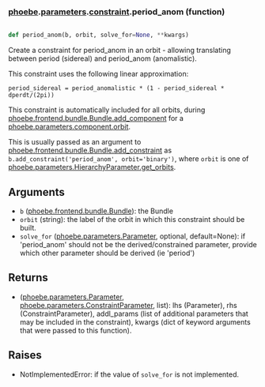 ### [phoebe](phoebe.md).[parameters](phoebe.parameters.md).[constraint](phoebe.parameters.constraint.md).period_anom (function)


```py

def period_anom(b, orbit, solve_for=None, **kwargs)

```



Create a constraint for period_anom in an orbit - allowing translating between
period (sidereal) and period_anom (anomalistic).

This constraint uses the following linear approximation:

`period_sidereal = period_anomalistic * (1 - period_sidereal * dperdt/(2pi))`

This constraint is automatically included for all orbits, during
[phoebe.frontend.bundle.Bundle.add_component](phoebe.frontend.bundle.Bundle.add_component.md) for a
[phoebe.parameters.component.orbit](phoebe.parameters.component.orbit.md).

This is usually passed as an argument to
 [phoebe.frontend.bundle.Bundle.add_constraint](phoebe.frontend.bundle.Bundle.add_constraint.md) as
 `b.add_constraint('period_anom', orbit='binary')`, where `orbit` is
 one of [phoebe.parameters.HierarchyParameter.get_orbits](phoebe.parameters.HierarchyParameter.get_orbits.md).

Arguments
-----------
* `b` ([phoebe.frontend.bundle.Bundle](phoebe.frontend.bundle.Bundle.md)): the Bundle
* `orbit` (string): the label of the orbit in which this constraint should
    be built.
* `solve_for` ([phoebe.parameters.Parameter](phoebe.parameters.Parameter.md), optional, default=None): if
    'period_anom' should not be the derived/constrained parameter, provide which
    other parameter should be derived (ie 'period')

Returns
----------
* ([phoebe.parameters.Parameter](phoebe.parameters.Parameter.md), [phoebe.parameters.ConstraintParameter](phoebe.parameters.ConstraintParameter.md), list):
    lhs (Parameter), rhs (ConstraintParameter), addl_params (list of additional
    parameters that may be included in the constraint), kwargs (dict of
    keyword arguments that were passed to this function).

Raises
--------
* NotImplementedError: if the value of `solve_for` is not implemented.

